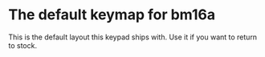 # The default keymap for bm16a

This is the default layout this keypad ships with. Use it if you want to return to stock.

